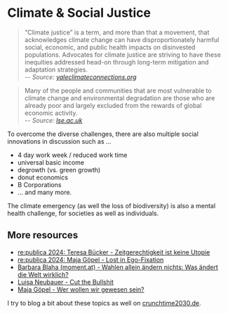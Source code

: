 # Climate & Social Justice

> “Climate justice” is a term, and more than that a movement, that acknowledges climate change can have disproportionately harmful social, economic, and public health impacts on disinvested populations. Advocates for climate justice are striving to have these inequities addressed head-on through long-term mitigation and adaptation strategies. <br> -- <cite>Source: [yaleclimateconnections.org](https://yaleclimateconnections.org/2020/07/what-is-climate-justice/)</cite>

> Many of the people and communities that are most vulnerable to climate change and environmental degradation are those who are already poor and largely excluded from the rewards of global economic activity. <br> -- <cite>Source: [lse.ac.uk](https://www.lse.ac.uk/granthaminstitute/explainers/what-is-meant-by-climate-justice/)</cite>

To overcome the diverse challenges, there are also multiple social innovations in discussion such as ...

- 4 day work week / reduced work time
- universal basic income
- degrowth (vs. green growth)
- donut economics
- B Corporations
- ... and many more.

The climate emergency (as well the loss of biodiversity) is also a mental health challenge, for societies as well as individuals.

## More resources

- [re:publica 2024: Teresa Bücker - Zeitgerechtigkeit ist keine Utopie](https://www.youtube.com/watch?v=qJkNBCXG-gA)
- [re:publica 2024: Maja Göpel - Lost in Ego-Fixation](https://www.youtube.com/watch?v=C4OY1oPNWw8)
- [Barbara Blaha (moment.at) - Wahlen allein ändern nichts: Was ändert die Welt wirklich?](https://www.youtube.com/watch?v=XRt9Wn6cKDg)
- [Luisa Neubauer - Cut the Bullshit](https://www.youtube.com/watch?v=3RRJSx7_sbA)
- [Maja Göpel - Wer wollen wir gewesen sein?](https://www.youtube.com/watch?v=sV6S3LWhIdA)

I try to blog a bit about these topics as well on [crunchtime2030.de](https://crunchtime2030.de).
